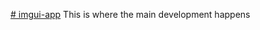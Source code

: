 [# imgui-app](https://github.com/harsha-deep/imgui-app/blob/main/examples/example_glfw_opengl3/main.cpp)
This is where the main development happens
